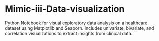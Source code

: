 # Mimic-iii-Data-visualization
Python Notebook for visual exploratory data analysis on a healthcare dataset using Matplotlib and Seaborn. Includes univariate, bivariate, and correlation visualizations to extract insights from clinical data.

